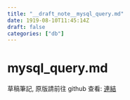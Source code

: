 ```yaml
---
title: "__draft_note__mysql_query.md"
date: 1919-08-10T11:45:14Z
draft: false
categories: ["db"]
---
```


# mysql_query.md

草稿筆記, 原版請前往 github 查看: [連結](https://github.com/tinghaolai/just-random-note/blob/master/db/mysql_query.md)